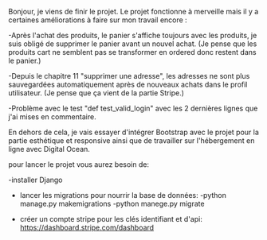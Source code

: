 Bonjour, je viens de finir le projet.
Le projet fonctionne à merveille mais il y a certaines améliorations à faire sur mon travail encore :

-Après l'achat des produits, le panier s'affiche toujours avec les produits, je suis obligé de supprimer le panier avant un nouvel achat. (Je pense que les produits cart ne semblent pas se transformer en ordered donc restent dans le panier.)

-Depuis le chapitre 11 "supprimer une adresse", les adresses ne sont plus sauvegardées automatiquement après de nouveaux achats dans le profil utilisateur. (Je pense que ça vient de la partie Stripe.)

-Problème avec le test "def test_valid_login" avec les 2 dernières lignes que j'ai mises en commentaire.

En dehors de cela, je vais essayer d'intégrer Bootstrap avec le projet pour la partie esthétique et responsive ainsi que de travailler sur l'hébergement en ligne avec Digital Ocean.

pour lancer le projet vous aurez besoin de:

-installer Django

- lancer les migrations pour nourrir la base de données:
  -python manage.py makemigrations
  -python manege.py migrate

- créer un compte stripe pour les clés identifiant et d'api: https://dashboard.stripe.com/dashboard
